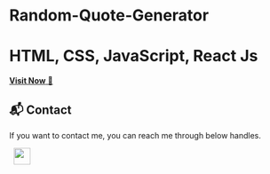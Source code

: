﻿# Random-Quote-Generator

# HTML, CSS, JavaScript, React Js

<a href="https://random-qu0te-generat0r.netlify.app/" target="_blank">**Visit Now** 🚀</a>

<h2>📬 Contact</h2>

If you want to contact me, you can reach me through below handles.

&nbsp;&nbsp;<a href="https://www.linkedin.com/in/chiranjeebmohanta/"><img src="https://www.felberpr.com/wp-content/uploads/linkedin-logo.png" width="30"></img></a>

